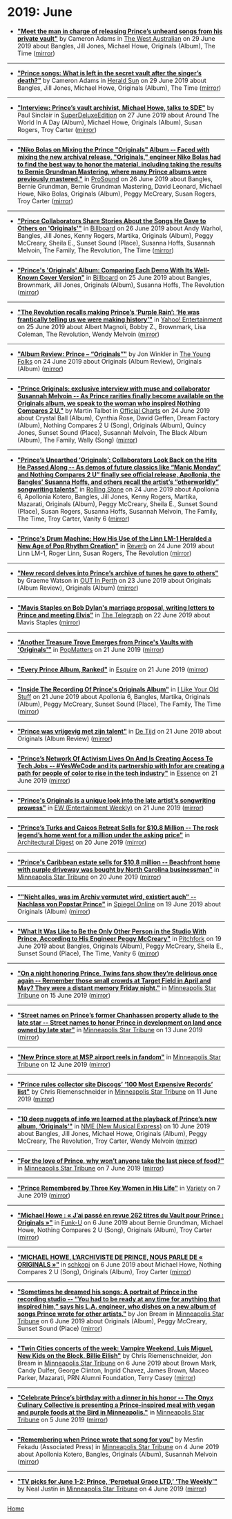 # 2019: June

 - [**"Meet the man in charge of releasing Prince’s unheard songs from his private vault"**](https://thewest.com.au/entertainment/meet-the-man-in-charge-of-releasing-princes-unheard-songs-from-his-private-vault-ng-5844d5d8a68b1a7ddac6c4893ef8083f) by Cameron Adams in [The West Australian](https://thewest.com.au/) on 29 June 2019 about Bangles, Jill Jones, Michael Howe, Originals (Album), The Time ([mirror](https://web.archive.org/web/*/https://thewest.com.au/entertainment/meet-the-man-in-charge-of-releasing-princes-unheard-songs-from-his-private-vault-ng-5844d5d8a68b1a7ddac6c4893ef8083f))

----

 - [**"Prince songs: What is left in the secret vault after the singer’s death?"**](https://www.heraldsun.com.au/entertainment/meet-the-man-in-charge-of-releasing-princes-unheard-songs-from-his-private-vault/news-story/5844d5d8a68b1a7ddac6c4893ef8083f) by Cameron Adams in [Herald Sun](https://www.heraldsun.com.au/) on 29 June 2019 about Bangles, Jill Jones, Michael Howe, Originals (Album), The Time ([mirror](https://web.archive.org/web/*/https://www.heraldsun.com.au/entertainment/meet-the-man-in-charge-of-releasing-princes-unheard-songs-from-his-private-vault/news-story/5844d5d8a68b1a7ddac6c4893ef8083f))

----

 - [**"Interview: Prince’s vault archivist, Michael Howe, talks to SDE"**](http://www.superdeluxeedition.com/interview/princes-archivist-michael-howe-talks-to-sde/) by Paul Sinclair in [SuperDeluxeEdition](http://www.superdeluxeedition.com/) on 27 June 2019 about Around The World In A Day (Album), Michael Howe, Originals (Album), Susan Rogers, Troy Carter ([mirror](https://web.archive.org/web/*/http://www.superdeluxeedition.com/interview/princes-archivist-michael-howe-talks-to-sde/))

----

 - [**"Niko Bolas on Mixing the Prince "Originals" Album -- Faced with mixing the new archival release, "Originals," engineer Niko Bolas had to find the best way to honor the material, including taking the results to Bernie Grundman Mastering, where many Prince albums were previously mastered."**](https://www.prosoundnetwork.com/recording/princes-originals-mastered-by-grundman) in [ProSound](https://www.prosoundnetwork.com/) on 26 June 2019 about Bangles, Bernie Grundman, Bernie Grundman Mastering, David Leonard, Michael Howe, Niko Bolas, Originals (Album), Peggy McCreary, Susan Rogers, Troy Carter ([mirror](https://web.archive.org/web/*/https://www.prosoundnetwork.com/recording/princes-originals-mastered-by-grundman))

----

 - [**"Prince Collaborators Share Stories About the Songs He Gave to Others on 'Originals'"**](https://www.billboard.com/articles/news/8517755/prince-collaborators-originals) in [Billboard](https://www.billboard.com/) on 26 June 2019 about Andy Warhol, Bangles, Jill Jones, Kenny Rogers, Martika, Originals (Album), Peggy McCreary, Sheila E., Sunset Sound (Place), Susanna Hoffs, Susannah Melvoin, The Family, The Revolution, The Time ([mirror](https://web.archive.org/web/*/https://www.billboard.com/articles/news/8517755/prince-collaborators-originals))

----

 - [**"Prince's 'Originals' Album: Comparing Each Demo With Its Well-Known Cover Version"**](https://www.billboard.com/articles/news/8517576/prince-originals-album-covers) in [Billboard](https://www.billboard.com/) on 25 June 2019 about Bangles, Brownmark, Jill Jones, Originals (Album), Susanna Hoffs, The Revolution ([mirror](https://web.archive.org/web/*/https://www.billboard.com/articles/news/8517576/prince-originals-album-covers))

----

 - [**"The Revolution recalls making Prince’s ‘Purple Rain’: ‘He was frantically telling us we were making history’"**](https://www.yahoo.com/entertainment/the-revolution-recalls-making-princes-purple-rain-he-was-frantically-telling-us-we-were-making-history-035500076.html) in [Yahoo! Entertainment](https://www.yahoo.com/entertainment/) on 25 June 2019 about Albert Magnoli, Bobby Z., Brownmark, Lisa Coleman, The Revolution, Wendy Melvoin ([mirror](https://web.archive.org/web/*/https://www.yahoo.com/entertainment/the-revolution-recalls-making-princes-purple-rain-he-was-frantically-telling-us-we-were-making-history-035500076.html))

----

 - [**"Album Review: Prince – “Originals”"**](https://www.theyoungfolks.com/review/133972/album-review-prince-originals/) by Jon Winkler  in [The Young Folks](https://www.theyoungfolks.com/) on 24 June 2019 about Originals (Album Review), Originals (Album) ([mirror](https://web.archive.org/web/*/https://www.theyoungfolks.com/review/133972/album-review-prince-originals/))

----

 - [**"Prince Originals: exclusive interview with muse and collaborator Susannah Melvoin -- As Prince rarities finally become available on the Originals album, we speak to the woman who inspired Nothing Compares 2 U."**](https://www.officialcharts.com/chart-news/prince-originals-exclusive-interview-with-muse-and-collaborator-susannah-melvoin__26670/) by Martin Talbot in [Official Charts](https://www.officialcharts.com/) on 24 June 2019 about Crystal Ball (Album), Cynthia Rose, David Geffen, Dream Factory (Album), Nothing Compares 2 U (Song), Originals (Album), Quincy Jones, Sunset Sound (Place), Susannah Melvoin, The Black Album (Album), The Family, Wally (Song) ([mirror](https://web.archive.org/web/*/https://www.officialcharts.com/chart-news/prince-originals-exclusive-interview-with-muse-and-collaborator-susannah-melvoin__26670/))

----

 - [**"Prince’s Unearthed ‘Originals’: Collaborators Look Back on the Hits He Passed Along -- As demos of future classics like “Manic Monday” and Nothing Compares 2 U” finally see official release, Apollonia, the Bangles’ Susanna Hoffs, and others recall the artist’s “otherworldly” songwriting talents"**](https://www.rollingstone.com/music/music-features/prince-originals-interview-842940/) in [Rolling Stone](https://www.rollingstone.com/) on 24 June 2019 about Apollonia 6, Apollonia Kotero, Bangles, Jill Jones, Kenny Rogers, Martika, Mazarati, Originals (Album), Peggy McCreary, Sheila E., Sunset Sound (Place), Susan Rogers, Susanna Hoffs, Susannah Melvoin, The Family, The Time, Troy Carter, Vanity 6 ([mirror](https://web.archive.org/web/*/https://www.rollingstone.com/music/music-features/prince-originals-interview-842940/))

----

 - [**"Prince's Drum Machine: How His Use of the Linn LM-1 Heralded a New Age of Pop Rhythm Creation"**](https://reverb.com/news/prince-and-the-linn-lm-1) in [Reverb](https://reverb.com/) on 24 June 2019 about Linn LM-1, Roger Linn, Susan Rogers, The Revolution ([mirror](https://web.archive.org/web/*/https://reverb.com/news/prince-and-the-linn-lm-1))

----

 - [**"New record delves into Prince’s archive of tunes he gave to others"**](https://www.outinperth.com/new-record-delves-into-princes-archive-of-tunes-he-gave-to-others/) by Graeme Watson in [OUT In Perth](https://www.outinperth.com/) on 23 June 2019 about Originals (Album Review), Originals (Album) ([mirror](https://web.archive.org/web/*/https://www.outinperth.com/new-record-delves-into-princes-archive-of-tunes-he-gave-to-others/))

----

 - [**"Mavis Staples on Bob Dylan's marriage proposal, writing letters to Prince and meeting Elvis"**](https://www.telegraph.co.uk/music/artists/mavis-staples-bob-dylans-marriage-proposal-writing-letters-prince/) in [The Telegraph](https://www.telegraph.co.uk/) on 22 June 2019 about Mavis Staples ([mirror](https://web.archive.org/web/*/https://www.telegraph.co.uk/music/artists/mavis-staples-bob-dylans-marriage-proposal-writing-letters-prince/))

----

 - [**"Another Treasure Trove Emerges from Prince's Vaults with 'Originals'"**](https://www.popmatters.com/prince-originals-review-2638918026.html) in [PopMatters](https://www.popmatters.com/) on 21 June 2019 ([mirror](https://web.archive.org/web/*/https://www.popmatters.com/prince-originals-review-2638918026.html))

----

 - [**"Every Prince Album, Ranked"**](https://www.esquire.com/entertainment/music/g28126488/best-prince-albums-ranked/) in [Esquire](https://www.esquire.com/) on 21 June 2019 ([mirror](https://web.archive.org/web/*/https://www.esquire.com/entertainment/music/g28126488/best-prince-albums-ranked/))

----

 - [**"Inside The Recording Of Prince's Originals Album"**](https://www.ilikeyouroldstuff.com/news/inside-the-recording-of-prince-originals-album-peggy-mccreary) in [I Like Your Old Stuff](https://www.ilikeyouroldstuff.com/) on 21 June 2019 about Apollonia 6, Bangles, Martika, Originals (Album), Peggy McCreary, Sunset Sound (Place), The Family, The Time ([mirror](https://web.archive.org/web/*/https://www.ilikeyouroldstuff.com/news/inside-the-recording-of-prince-originals-album-peggy-mccreary))

----

 - [**"Prince was vrijgevig met zijn talent"**](https://www.tijd.be/nieuws/archief/prince-was-vrijgevig-met-zijn-talent/10138730.html) in [De Tijd](https://www.tijd.be/) on 21 June 2019 about Originals (Album Review) ([mirror](https://web.archive.org/web/*/https://www.tijd.be/nieuws/archief/prince-was-vrijgevig-met-zijn-talent/10138730.html))

----

 - [**"Prince’s Network Of Activism Lives On And Is Creating Access To Tech Jobs -- #YesWeCode and its partnership with Infor are creating a path for people of color to rise in the tech industry"**](https://www.essence.com/news/prince-activism-yeswecode/) in [Essence](https://www.essence.com/) on 21 June 2019 ([mirror](https://web.archive.org/web/*/https://www.essence.com/news/prince-activism-yeswecode/))

----

 - [**"Prince's Originals is a unique look into the late artist's songwriting prowess"**](https://ew.com/music-reviews/2019/06/21/prince-originals-review/) in [EW (Entertainment Weekly)](https://ew.com/) on 21 June 2019 ([mirror](https://web.archive.org/web/*/https://ew.com/music-reviews/2019/06/21/prince-originals-review/))

----

 - [**"Prince’s Turks and Caicos Retreat Sells for $10.8 Million -- The rock legend’s home went for a million under the asking price"**](https://www.architecturaldigest.com/story/princes-turks-and-caicos-retreat-sells) in [Architectural Digest](https://www.architecturaldigest.com/) on 20 June 2019 ([mirror](https://web.archive.org/web/*/https://www.architecturaldigest.com/story/princes-turks-and-caicos-retreat-sells))

----

 - [**"Prince's Caribbean estate sells for $10.8 million -- Beachfront home with purple driveway was bought by North Carolina businessman"**](http://www.startribune.com/prince-s-caribbean-estate-sells-for-10-8-million/511572552/) in [Minneapolis Star Tribune](http://www.startribune.com/) on 20 June 2019 ([mirror](https://web.archive.org/web/*/http://www.startribune.com/prince-s-caribbean-estate-sells-for-10-8-million/511572552/))

----

 - [**""Nicht alles, was im Archiv vermutet wird, existiert auch" -- Nachlass von Popstar Prince"**](https://www.spiegel.de/kultur/musik/prince-archivar-howe-im-interview-es-ist-detektivarbeit-a-1272845.html) in [Spiegel Online](https://www.spiegel.de/) on 19 June 2019 about Originals (Album) ([mirror](https://web.archive.org/web/*/https://www.spiegel.de/kultur/musik/prince-archivar-howe-im-interview-es-ist-detektivarbeit-a-1272845.html))

----

 - [**"What It Was Like to Be the Only Other Person in the Studio With Prince, According to His Engineer Peggy McCreary"**](https://pitchfork.com/thepitch/prince-engineer-peggy-mccreary-interview-originals/) in [Pitchfork](https://pitchfork.com/) on 19 June 2019 about Bangles, Originals (Album), Peggy McCreary, Sheila E., Sunset Sound (Place), The Time, Vanity 6 ([mirror](https://web.archive.org/web/*/https://pitchfork.com/thepitch/prince-engineer-peggy-mccreary-interview-originals/))

----

 - [**"On a night honoring Prince, Twins fans show they’re delirious once again -- Remember those small crowds at Target Field in April and May? They were a distant memory Friday night."**](http://www.startribune.com/on-a-night-honoring-prince-twins-fans-show-they-re-delirious-once-again/511338901/) in [Minneapolis Star Tribune](http://www.startribune.com/) on 15 June 2019 ([mirror](https://web.archive.org/web/*/http://www.startribune.com/on-a-night-honoring-prince-twins-fans-show-they-re-delirious-once-again/511338901/))

----

 - [**"Street names on Prince’s former Chanhassen property allude to the late star -- Street names to honor Prince in development on land once owned by late star"**](http://www.startribune.com/street-names-for-chanhassen-development-on-prince-s-former-property-allude-to-the-late-star/511245822/) in [Minneapolis Star Tribune](http://www.startribune.com/) on 13 June 2019 ([mirror](https://web.archive.org/web/*/http://www.startribune.com/street-names-for-chanhassen-development-on-prince-s-former-property-allude-to-the-late-star/511245822/))

----

 - [**"New Prince store at MSP airport reels in fandom"**](http://www.startribune.com/new-prince-store-at-msp-airport-reels-in-fandom/511212802/) in [Minneapolis Star Tribune](http://www.startribune.com/) on 12 June 2019 ([mirror](https://web.archive.org/web/*/http://www.startribune.com/new-prince-store-at-msp-airport-reels-in-fandom/511212802/))

----

 - [**"Prince rules collector site Discogs’ ‘100 Most Expensive Records’ list"**](http://www.startribune.com/prince-rules-collector-site-discogs-100-most-expensive-records-list/511122062/) by Chris Riemenschneider in [Minneapolis Star Tribune](http://www.startribune.com/) on 11 June 2019 ([mirror](https://web.archive.org/web/*/http://www.startribune.com/prince-rules-collector-site-discogs-100-most-expensive-records-list/511122062/))

----

 - [**"10 deep nuggets of info we learned at the playback of Prince’s new album, ‘Originals’"**](https://www.nme.com/blogs/11-things-we-learned-at-playback-new-prince-album-2506506) in [NME (New Musical Express)](https://www.nme.com/) on 10 June 2019 about Bangles, Jill Jones, Michael Howe, Originals (Album), Peggy McCreary, The Revolution, Troy Carter, Wendy Melvoin ([mirror](https://web.archive.org/web/*/https://www.nme.com/blogs/11-things-we-learned-at-playback-new-prince-album-2506506))

----

 - [**"For the love of Prince, why won’t anyone take the last piece of food?"**](http://www.startribune.com/why-won-t-anyone-take-the-last-piece-of-food/510139261/) in [Minneapolis Star Tribune](http://www.startribune.com/) on 7 June 2019 ([mirror](https://web.archive.org/web/*/http://www.startribune.com/why-won-t-anyone-take-the-last-piece-of-food/510139261/))

----

 - [**"Prince Remembered by Three Key Women in His Life"**](https://variety.com/2019/music/news/prince-birthday-remembered-by-three-key-women-originals-1203235532/) in [Variety](https://variety.com/) on 7 June 2019 ([mirror](https://web.archive.org/web/*/https://variety.com/2019/music/news/prince-birthday-remembered-by-three-key-women-originals-1203235532/))

----

 - [**"Michael Howe : « J’ai passé en revue 262 titres du Vault pour Prince : Originals »"**](http://www.funku.fr/2019/michael-howe-jai-passe-en-revue-262-titres-du-vault-pour-prince-originals/) in [Funk-U](http://www.funku.fr/) on 6 June 2019 about Bernie Grundman, Michael Howe, Nothing Compares 2 U (Song), Originals (Album), Troy Carter ([mirror](https://web.archive.org/web/*/http://www.funku.fr/2019/michael-howe-jai-passe-en-revue-262-titres-du-vault-pour-prince-originals/))

----

 - [**"MICHAEL HOWE, L’ARCHIVISTE DE PRINCE, NOUS PARLE DE « ORIGINALS »"**](https://www.schkopi.com/index.php/2019/06/news/michael-howe-larchiviste-de-prince-nous-parle-de-originals/) in [schkopi](https://www.schkopi.com/) on 6 June 2019 about Michael Howe, Nothing Compares 2 U (Song), Originals (Album), Troy Carter ([mirror](https://web.archive.org/web/*/https://www.schkopi.com/index.php/2019/06/news/michael-howe-larchiviste-de-prince-nous-parle-de-originals/))

----

 - [**"Sometimes he dreamed his songs: A portrait of Prince in the recording studio -- “You had to be ready at any time for anything that inspired him,” says his L.A. engineer, who dishes on a new album of songs Prince wrote for other artists."**](http://www.startribune.com/sometimes-he-dreamed-his-songs-a-portrait-of-prince-in-the-recording-studio/510918872/) by Jon Bream in [Minneapolis Star Tribune](http://www.startribune.com/) on 6 June 2019 about Originals (Album), Peggy McCreary, Sunset Sound (Place) ([mirror](https://web.archive.org/web/*/http://www.startribune.com/sometimes-he-dreamed-his-songs-a-portrait-of-prince-in-the-recording-studio/510918872/))

----

 - [**"Twin Cities concerts of the week: Vampire Weekend, Luis Miguel, New Kids on the Block, Billie Eilish"**](http://www.startribune.com/twin-cities-concerts-of-the-week-vampire-weekend-luis-miguel-new-kids-on-the-block-billie-eilish/510910832/) by Chris Riemenschneider, Jon Bream in [Minneapolis Star Tribune](http://www.startribune.com/) on 6 June 2019 about Brown Mark, Candy Dulfer, George Clinton, Ingrid Chavez, James Brown, Maceo Parker, Mazarati, PRN Alumni Foundation, Terry Casey ([mirror](https://web.archive.org/web/*/http://www.startribune.com/twin-cities-concerts-of-the-week-vampire-weekend-luis-miguel-new-kids-on-the-block-billie-eilish/510910832/))

----

 - [**"Celebrate Prince’s birthday with a dinner in his honor -- The Onyx Culinary Collective is presenting a Prince-inspired meal with vegan and purple foods at the Bird in Minneapolis."**](http://www.startribune.com/celebrate-prince-s-birthday-with-a-dinner-in-his-honor-at-the-bird-in-minneapolis/510867202/) in [Minneapolis Star Tribune](http://www.startribune.com/) on 5 June 2019 ([mirror](https://web.archive.org/web/*/http://www.startribune.com/celebrate-prince-s-birthday-with-a-dinner-in-his-honor-at-the-bird-in-minneapolis/510867202/))

----

 - [**"Remembering when Prince wrote that song for you"**](http://www.startribune.com/remembering-when-prince-wrote-that-song-for-you/510818462/) by Mesfin Fekadu (Associated Press) in [Minneapolis Star Tribune](http://www.startribune.com/) on 4 June 2019 about Apollonia Kotero, Bangles, Originals (Album), Susannah Melvoin ([mirror](https://web.archive.org/web/*/http://www.startribune.com/remembering-when-prince-wrote-that-song-for-you/510818462/))

----

 - [**"TV picks for June 1-2: Prince, ‘Perpetual Grace LTD,’ ‘The Weekly’"**](http://www.startribune.com/tv-picks-for-june-1-2-prince-perpetual-grace-ltd-the-weekly/510669062/) by Neal Justin in [Minneapolis Star Tribune](http://www.startribune.com/) on 4 June 2019 ([mirror](https://web.archive.org/web/*/http://www.startribune.com/tv-picks-for-june-1-2-prince-perpetual-grace-ltd-the-weekly/510669062/))

----

[Home](./)
